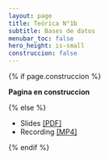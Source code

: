 ```yaml
---
layout: page
title: Teórica N°1b
subtitle: Bases de datos
menubar_toc: false
hero_height: is-small
construccion: false
---
```


{% if page.construccion %}

**Pagina en construccion**

{% else %}

- Slides [[PDF]](https://drive.google.com/file/d/1BrnF1AojhxGY5Pn6Trc9qt_X6TxziOcP/view?usp=sharing)
- Recording [[MP4]](https://drive.google.com/file/d/174ww-xf6-pe_mDZRpb_J8MUp7OKeeREt/view?usp=sharing) 

{% endif %}
